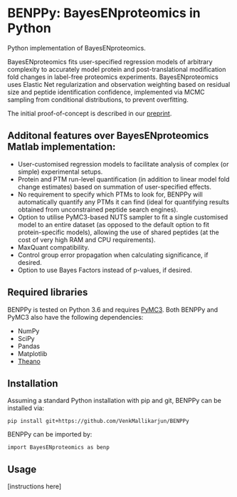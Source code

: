 # BENPPy: BayesENproteomics in Python
Python implementation of BayesENproteomics.

BayesENproteomics fits user-specified regression models of arbitrary complexity to accurately model protein and post-translational modification fold changes in label-free proteomics experiments. BayesENproteomics uses Elastic Net regularization and observation weighting based on residual size and peptide identification confidence, implemented via MCMC sampling from conditional distributions, to prevent overfitting.

The initial proof-of-concept is described in our [preprint](https://www.biorxiv.org/content/early/2018/05/10/295527).

## Additonal features over BayesENproteomics Matlab implementation:
  * User-customised regression models to facilitate analysis of complex (or simple) experimental setups.
  * Protein and PTM run-level quantification (in addition to linear model fold change estimates) based on summation of user-specified effects.
  * No requirement to specify which PTMs to look for, BENPPy will automatically quantify any PTMs it can find (ideal for quantifying results obtained from unconstrained peptide search engines).
  * Option to utilise PyMC3-based NUTS sampler to fit a single customised model to an entire dataset (as opposed to the default option to fit protein-specific models), allowing the use of shared peptides (at the cost of very high RAM and CPU requirements).
  * MaxQuant compatibility.
  * Control group error propagation when calculating significance, if desired.
  * Option to use Bayes Factors instead of p-values, if desired.
  
## Required libraries
BENPPy is tested on Python 3.6 and requires [PyMC3](https://docs.pymc.io/). Both BENPPy and PyMC3 also have the following dependencies:
   - NumPy
   - SciPy
   - Pandas
   - Matplotlib
   - [Theano](http://deeplearning.net/software/theano/)

## Installation

Assuming a standard Python installation with pip and git, BENPPy can be installed via:

`pip install git+https://github.com/VenkMallikarjun/BENPPy`

BENPPy can be imported by:

`import BayesENproteomics as benp`

## Usage
[instructions here]
